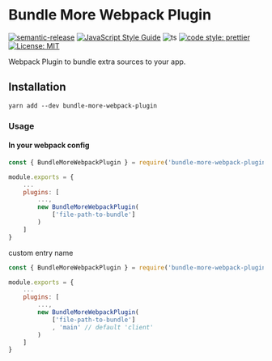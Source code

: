 # Bundle More Webpack Plugin

[![semantic-release](https://img.shields.io/badge/semantic-release-e10079.svg?logo=semantic-release)](https://github.com/semantic-release/semantic-release)
[![JavaScript Style Guide](https://img.shields.io/badge/code_style-standard-brightgreen.svg)](https://standardjs.com)
![ts](https://badgen.net/badge/Built%20With/TypeScript/blue) [![code style: prettier](https://img.shields.io/badge/code_style-prettier-ff69b4.svg?style=flat-square)](https://github.com/prettier/prettier)
[![License: MIT](https://img.shields.io/badge/License-MIT-yellow.svg)](https://opensource.org/licenses/MIT)

Webpack Plugin to bundle extra sources to your app.

## Installation

```
yarn add --dev bundle-more-webpack-plugin
```

### Usage

#### In your webpack config

```js
const { BundleMoreWebpackPlugin } = require('bundle-more-webpack-plugin')

module.exports = {
    ...
    plugins: [
        ...,
        new BundleMoreWebpackPlugin(
            ['file-path-to-bundle']
        )
    ]
}
```

custom entry name

```js
const { BundleMoreWebpackPlugin } = require('bundle-more-webpack-plugin')

module.exports = {
    ...
    plugins: [
        ...,
        new BundleMoreWebpackPlugin(
            ['file-path-to-bundle']
            , 'main' // default 'client'
        )
    ]
}
```
